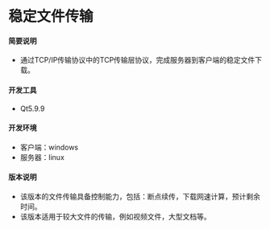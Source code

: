 # 稳定文件传输
#### 简要说明
  - 通过TCP/IP传输协议中的TCP传输层协议，完成服务器到客户端的稳定文件下载。
#### 开发工具
  - Qt5.9.9
#### 开发环境
  - 客户端：windows
  - 服务器：linux
#### 版本说明
  - 该版本的文件传输具备控制能力，包括：断点续传，下载网速计算，预计剩余时间。
  - 该版本适用于较大文件的传输，例如视频文件，大型文档等。
